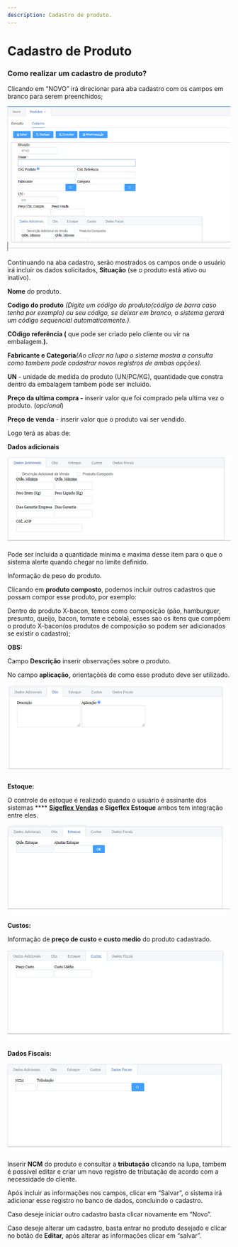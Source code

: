 ```yaml
---
description: Cadastro de produto.
---
```


# Cadastro de Produto

### **Como realizar um cadastro de produto?**

Clicando em “NOVO” irá direcionar para aba cadastro com os campos em branco para serem preenchidos;

![](<../../../../.gitbook/assets/image (116).png>)

Continuando na aba cadastro, serão mostrados os campos onde o usuário irá incluir os dados solicitados, **Situação** (se o produto está ativo ou inativo).&#x20;

**Nome** do produto.

**Codigo do produto** _(Digite um código do produto(código de barra caso tenha por exemplo) ou seu código, se deixar em branco, o sistema gerará um código sequencial automaticamente.)._

**COdigo referência (** que pode ser criado pelo cliente ou vir na embalagem.**).**

**Fabricante e Categoria**_(Ao clicar na lupa o sistema mostra a consulta como tambem pode cadastrar novos registros de ambas opções)._

**UN** - unidade de medida do produto (UN/PC/KG), quantidade que constra dentro da embalagem tambem pode ser incluido.

**Preço da ultima compra -** inserir valor que foi comprado pela ultima vez o produto. (_opcional_)

**Preço de venda** - inserir valor que o produto vai ser vendido.

Logo terá as abas de:

**Dados adicionais**

![](<../../../../.gitbook/assets/image (117).png>)

Pode ser incluida a quantidade minima e maxima desse item para o que o sistema alerte quando chegar no limite definido.

&#x20;Informação de peso do produto.

Clicando em **produto composto**, podemos incluir outros cadastros que possam compor esse produto, por exemplo:

Dentro do produto X-bacon, temos como composição (pão, hamburguer, presunto, queijo, bacon, tomate e cebola), esses sao os itens que compõem o produto X-bacon(os produtos de composição so podem ser adicionados se existir o cadastro);

**OBS:**

Campo **Descrição** inserir observações sobre o produto.

No campo **aplicação,** orientações de como esse produto deve ser utilizado.

![](<../../../../.gitbook/assets/image (118).png>)

**Estoque:**

O controle de estoque é realizado quando o usuário é assinante dos sistemas **** [**Sigeflex Vendas**](../) **e  Sigeflex Estoque** ambos tem integração entre eles.

![](<../../../../.gitbook/assets/image (119).png>)

**Custos:**

Informação de **preço de custo** e **custo medio** do produto cadastrado.

![](<../../../../.gitbook/assets/image (120).png>)

**Dados Fiscais:**

![](<../../../../.gitbook/assets/image (121).png>)

Inserir **NCM** do produto e consultar a **tributação** clicando na lupa, tambem é possivel editar e criar um novo registro de tributação de acordo com a necessidade do cliente.

Após incluir as informações nos campos, clicar em “Salvar”, o sistema irá adicionar esse registro no banco de dados, concluindo o cadastro.

Caso deseje iniciar outro cadastro basta clicar novamente em “Novo”.

Caso deseje alterar um cadastro, basta entrar no produto desejado e clicar no botão de **Editar,** após alterar as informações clicar em “salvar”.




